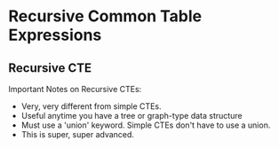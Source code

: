 # Recursive Common Table Expressions

## Recursive CTE

Important Notes on Recursive CTEs:
* Very, very different from simple CTEs.
* Useful anytime you have a tree or graph-type data structure
* Must use a 'union' keyword. Simple CTEs don't have to use a union.
* This is super, super advanced.

